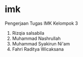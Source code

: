 # imk
Pengerjaan Tugas IMK Kelompok 3
1. Rizqia salsabila
2. Muhammad Nashrullah
3. Muhammad Syakirun Ni'am
4. Fahri Raditya Wicaksana
